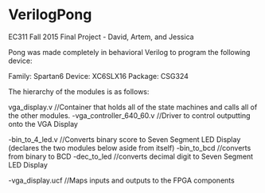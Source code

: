 # VerilogPong
EC311 Fall 2015 Final Project - David, Artem, and Jessica

Pong was made completely in behavioral Verilog to program the following device:

Family: Spartan6 
Device: XC6SLX16
Package: CSG324

The hierarchy of the modules is as follows:

vga_display.v //Container that holds all of the state machines and calls all of the other modules. 
  -vga_controller_640_60.v  //Driver to control outputting onto the VGA Display
  
  -bin_to_4_led.v //Converts binary score to Seven Segment LED Display        (declares the two modules below aside from itself)
    -bin_to_bcd   //converts from binary to BCD
    -dec_to_led   //converts decimal digit to Seven Segment LED Display
  
  -vga_display.ucf //Maps inputs and outputs to the FPGA components
